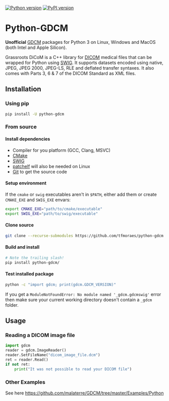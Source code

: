[![Python version](https://img.shields.io/pypi/pyversions/python-gdcm.svg)](https://img.shields.io/pypi/pyversions/python-gdcm.svg)
[![PyPI version](https://badge.fury.io/py/python-gdcm.svg)](https://badge.fury.io/py/python-gdcm)

# Python-GDCM

**Unofficial** [GDCM](http://gdcm.sourceforge.net/wiki/index.php/Main_Page) packages for Python 3 on Linux, Windows and MacOS (both Intel and Apple Silicon).

Grassroots DiCoM is a C++ library for [DICOM](https://www.dicomstandard.org/) medical files that can be wrapped for Python using [SWIG](http://www.swig.org/). It supports datasets encoded using native, JPEG, JPEG 2000, JPEG-LS, RLE and deflated transfer syntaxes. It also comes with Parts 3, 6 & 7 of the DICOM Standard as XML files.

## Installation

### Using pip

```bash
pip install -U python-gdcm
```

### From source

#### Install dependencies
- Compiler for you platform (GCC, Clang, MSVC)
- [CMake](https://cmake.org/)
- [SWIG](http://www.swig.org/)
- [patchelf](https://github.com/NixOS/patchelf) will also be needed on Linux
- [Git](https://git-scm.com/) to get the source code

#### Setup environment
If the `cmake` or `swig` executables aren't in `$PATH`, either add them or create  `CMAKE_EXE` and `SWIG_EXE` envars:
```bash
export CMAKE_EXE="path/to/cmake/executable"
export SWIG_EXE="path/to/swig/executable"
```

#### Clone source
```bash
git clone --recurse-submodules https://github.com/tfmoraes/python-gdcm
```

#### Build and install
```bash
# Note the trailing slash!
pip install python-gdcm/
```

#### Test installed package
```bash
python -c "import gdcm; print(gdcm.GDCM_VERSION)"
```
If you get a `ModuleNotFoundError: No module named '_gdcm.gdcmswig'` error then make sure your current working directory doesn't contain a `_gdcm` folder.

## Usage

### Reading a DICOM image file

```python
import gdcm
reader = gdcm.ImageReader()
reader.SetFileName("dicom_image_file.dcm")
ret = reader.Read()
if not ret:
    print("It was not possible to read your DICOM file")
```

### Other Examples

See here https://github.com/malaterre/GDCM/tree/master/Examples/Python
